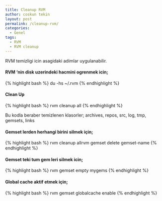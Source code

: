 ```yaml
---
title: Cleanup RVM
author: coskun tekin
layout: post
permalink: /cleanup-rvm/
categories:
  - Genel
tags:
  - RVM
  - RVM cleanup
---
```

RVM temizligi icin asagidaki adimlar uygulanabilir.

#### **RVM &#8216;nin disk uzerindeki hacmini ogrenmek icin;**

{% highlight bash %}
du -hs ~/.rvm
{% endhighlight %}

#### **Clean Up**

{% highlight bash %}
rvm cleanup all
{% endhighlight %}

Bu kodla beraber temizlenen klasorler; archives, repos, src, log, tmp, gemsets, links

#### **Gemset lerden herhangi birini silmek için;**

{% highlight bash %}
rvm cleanup allrvm gemset delete gemset-name
{% endhighlight %}

#### **Gemset teki tum gem leri silmek icin;**

{% highlight bash %}
rvm gemset empty mygems
{% endhighlight %}


#### **Global cache aktif etmek için;**

{% highlight bash %}
rvm gemset globalcache enable
{% endhighlight %}
